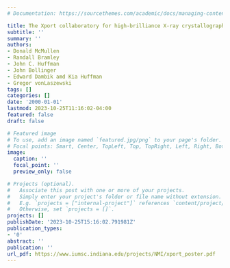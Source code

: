 ```yaml
---
# Documentation: https://sourcethemes.com/academic/docs/managing-content/

title: The Xport collaboratory for high-brilliance X-ray crystallography
subtitle: ''
summary: ''
authors:
- Donald McMullen
- Randall Bramley
- John C. Huffman
- John Bollinger
- Edward Dambik amd Kia Huffman
- Gregor vonLaszewski
tags: []
categories: []
date: '2000-01-01'
lastmod: 2023-10-25T11:16:02-04:00
featured: false
draft: false

# Featured image
# To use, add an image named `featured.jpg/png` to your page's folder.
# Focal points: Smart, Center, TopLeft, Top, TopRight, Left, Right, BottomLeft, Bottom, BottomRight.
image:
  caption: ''
  focal_point: ''
  preview_only: false

# Projects (optional).
#   Associate this post with one or more of your projects.
#   Simply enter your project's folder or file name without extension.
#   E.g. `projects = ["internal-project"]` references `content/project/deep-learning/index.md`.
#   Otherwise, set `projects = []`.
projects: []
publishDate: '2023-10-25T15:16:02.791981Z'
publication_types:
- '0'
abstract: ''
publication: ''
url_pdf: https://www.iumsc.indiana.edu/projects/NMI/xport_poster.pdf
---
```

